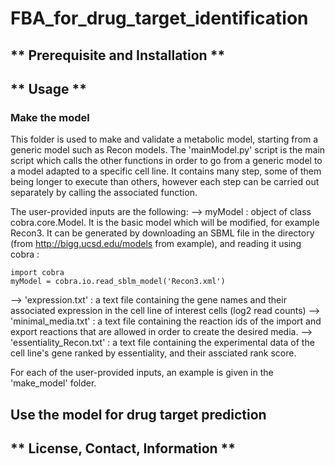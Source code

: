 # FBA_for_drug_target_identification

## ** Prerequisite and Installation ** 

## ** Usage **
### Make the model 
This folder is used to make and validate a metabolic model, starting from a generic model such as Recon models. 
The 'mainModel.py' script is the main script which calls the other functions in order to go from a generic model to a model adapted to a specific cell line. 
It contains many step, some of them being longer to execute than others, however each step can be carried out separately by calling the associated function. 

The user-provided inputs are the following: 
--> myModel : object of class cobra.core.Model. It is the basic model which will be modified, for example Recon3. 
  It can be generated by downloading an SBML file in the directory (from http://bigg.ucsd.edu/models from example), and reading it using cobra : 
```
import cobra
myModel = cobra.io.read_sblm_model('Recon3.xml')
```
--> 'expression.txt' : a text file containing the gene names and their associated expression in the cell line of interest cells (log2 read counts)
--> 'minimal_media.txt' : a text file containing the reaction ids of the import and export reactions that are allowed in order to create the desired media. 
--> 'essentiality_Recon.txt' : a text file containing the experimental data of the cell line's gene ranked by essentiality, and their assciated rank score. 

For each of the user-provided inputs, an example is given in the 'make_model' folder. 


## Use the model for drug target prediction

## ** License, Contact, Information ** 
